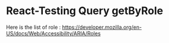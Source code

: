 # React-Testing Query getByRole
Here is the list of role : https://developer.mozilla.org/en-US/docs/Web/Accessibility/ARIA/Roles